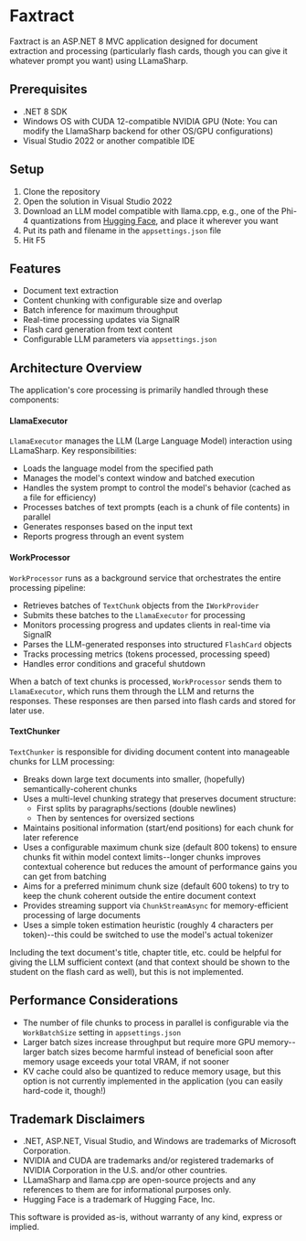 # Faxtract

Faxtract is an ASP.NET 8 MVC application designed for document extraction and processing (particularly flash cards, though you can give it whatever prompt you want) using LLamaSharp.

## Prerequisites

- .NET 8 SDK
- Windows OS with CUDA 12-compatible NVIDIA GPU 
  (Note: You can modify the LlamaSharp backend for other OS/GPU configurations)
- Visual Studio 2022 or another compatible IDE

## Setup

1. Clone the repository
2. Open the solution in Visual Studio 2022
3. Download an LLM model compatible with llama.cpp, e.g., one of the Phi-4 quantizations from [Hugging Face](https://huggingface.co/MaziyarPanahi/phi-4-GGUF/tree/main), and place it wherever you want
4. Put its path and filename in the `appsettings.json` file
5. Hit F5

## Features

- Document text extraction
- Content chunking with configurable size and overlap
- Batch inference for maximum throughput
- Real-time processing updates via SignalR
- Flash card generation from text content
- Configurable LLM parameters via `appsettings.json`

## Architecture Overview

The application's core processing is primarily handled through these components:

#### LlamaExecutor

`LlamaExecutor` manages the LLM (Large Language Model) interaction using LLamaSharp. Key responsibilities:

- Loads the language model from the specified path
- Manages the model's context window and batched execution
- Handles the system prompt to control the model's behavior (cached as a file for efficiency)
- Processes batches of text prompts (each is a chunk of file contents) in parallel
- Generates responses based on the input text
- Reports progress through an event system

#### WorkProcessor

`WorkProcessor` runs as a background service that orchestrates the entire processing pipeline:

- Retrieves batches of `TextChunk` objects from the `IWorkProvider`
- Submits these batches to the `LlamaExecutor` for processing
- Monitors processing progress and updates clients in real-time via SignalR
- Parses the LLM-generated responses into structured `FlashCard` objects
- Tracks processing metrics (tokens processed, processing speed)
- Handles error conditions and graceful shutdown

When a batch of text chunks is processed, `WorkProcessor` sends them to `LlamaExecutor`, which runs them through the LLM and returns the responses. These responses are then parsed into flash cards and stored for later use.

#### TextChunker

`TextChunker` is responsible for dividing document content into manageable chunks for LLM processing:

- Breaks down large text documents into smaller, (hopefully) semantically-coherent chunks
- Uses a multi-level chunking strategy that preserves document structure:
  - First splits by paragraphs/sections (double newlines)
  - Then by sentences for oversized sections
- Maintains positional information (start/end positions) for each chunk for later reference
- Uses a configurable maximum chunk size (default 800 tokens) to ensure chunks fit within model context limits--longer chunks improves contextual coherence but reduces the amount of performance gains you can get from batching
- Aims for a preferred minimum chunk size (default 600 tokens) to try to keep the chunk coherent outside the entire document context
- Provides streaming support via `ChunkStreamAsync` for memory-efficient processing of large documents
- Uses a simple token estimation heuristic (roughly 4 characters per token)--this could be switched to use the model's actual tokenizer

Including the text document's title, chapter title, etc. could be helpful for giving the LLM sufficient context (and that context should be shown to the student on the flash card as well), but this is not implemented.

## Performance Considerations

- The number of file chunks to process in parallel is configurable via the `WorkBatchSize` setting in `appsettings.json`
- Larger batch sizes increase throughput but require more GPU memory--larger batch sizes become harmful instead of beneficial soon after memory usage exceeds your total VRAM, if not sooner
- KV cache could also be quantized to reduce memory usage, but this option is not currently implemented in the application (you can easily hard-code it, though!)

## Trademark Disclaimers

- .NET, ASP.NET, Visual Studio, and Windows are trademarks of Microsoft Corporation.
- NVIDIA and CUDA are trademarks and/or registered trademarks of NVIDIA Corporation in the U.S. and/or other countries.
- LLamaSharp and llama.cpp are open-source projects and any references to them are for informational purposes only.
- Hugging Face is a trademark of Hugging Face, Inc.

This software is provided as-is, without warranty of any kind, express or implied.
